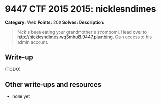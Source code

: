 # 9447 CTF 2015 2015: nicklesndimes

**Category:** Web
**Points:** 200
**Solves:** 
**Description:**

>  Nick's been eating your grandmother's strombomi. Head over to <http://nicklesndimes-wq3mhu8l.9447.plumbing.> Gain access to his admin account.


## Write-up

(TODO)

## Other write-ups and resources

* none yet
